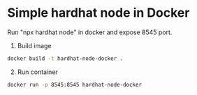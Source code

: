 # Simple hardhat node in Docker

Run "npx hardhat node" in docker and expose 8545 port.

1. Build image
```bash
docker build -t hardhat-node-docker .
```

2. Run container

```bash
docker run -p 8545:8545 hardhat-node-docker
```